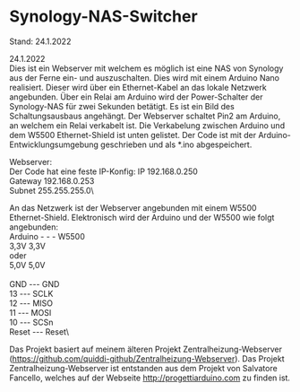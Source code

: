 # Synology-NAS-Switcher

Stand: 24.1.2022

24.1.2022\
Dies ist ein Webserver mit welchem es möglich ist eine NAS von Synology aus der Ferne ein- und auszuschalten. Dies wird mit einem Arduino Nano realisiert. Dieser wird über ein Ethernet-Kabel an das lokale Netzwerk angebunden. Über ein Relai am Arduino wird der Power-Schalter der Synology-NAS für zwei Sekunden betätigt. Es ist ein Bild des Schaltungsausbaus angehängt. Der Webserver schaltet Pin2 am Arduino, an welchem ein Relai verkabelt ist. Die Verkabelung zwischen Arduino und dem W5500 Ethernet-Shield ist unten gelistet. Der Code ist mit der Arduino-Entwicklungsumgebung geschrieben und als *.ino abgespeichert.

Webserver:\
Der Code hat eine feste IP-Konfig:
IP 192.168.0.250\
Gateway 192.168.0.253\
Subnet 255.255.255.0\

An das Netzwerk ist der Webserver angebunden mit einem W5500 Ethernet-Shield.
Elektronisch wird der Arduino und der W5500 wie folgt angebunden:\
Arduino - - - W5500\
3,3V        3,3V\
oder\
5,0V        5,0V\
\
GND   ---     GND\
13    ---     SCLK\
12    ---     MISO\
11    ---     MOSI\
10    ---     SCSn\
Reset ---     Reset\

Das Projekt basiert auf meinem älteren Projekt Zentralheizung-Webserver (https://github.com/quiddi-github/Zentralheizung-Webserver). Das Projekt Zentralheizung-Webserver ist entstanden aus dem Projekt von Salvatore Fancello, welches auf der Webseite http://progettiarduino.com zu finden ist.